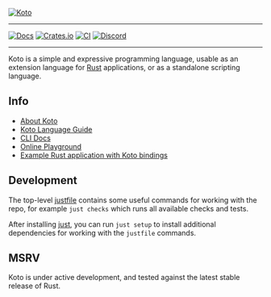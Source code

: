 [![Koto](assets/koto.svg)][koto]

---

[![Docs](https://img.shields.io/docsrs/koto)][rust-docs]
[![Crates.io](https://img.shields.io/crates/v/koto.svg)][crates]
[![CI](https://github.com/koto-lang/koto/workflows/CI/badge.svg)][ci]
[![Discord](https://img.shields.io/discord/894599423970136167?logo=discord)][discord]

---

Koto is a simple and expressive programming language, usable as an extension
language for [Rust][rust] applications, or as a standalone scripting language.

## Info

- [About Koto](crates/cli/docs/about.md)
- [Koto Language Guide](crates/cli/docs/language_guide.md)
- [CLI Docs](crates/cli/docs/cli.md)
- [Online Playground][playground]
- [Example Rust application with Koto bindings](crates/koto/examples/poetry/)

## Development

The top-level [justfile](./justfile) contains some useful commands for working
with the repo, for example `just checks` which runs all available checks and 
tests.

After installing [just][just], you can run `just setup` to install additional
dependencies for working with the `justfile` commands.

## MSRV

Koto is under active development, and tested against the latest stable release
of Rust.

[ci]: https://github.com/koto-lang/koto/actions
[discord]: https://discord.gg/JeV8RuK4CT
[core-lib]: https://koto.dev/docs/next/core
[crates]: https://crates.io/crates/koto
[just]: https://just.systems/man/en/
[playground]: https://koto.dev/play
[rust]: https://rust-lang.org
[rust-docs]: https://docs.rs/koto
[koto]: https://koto.dev
